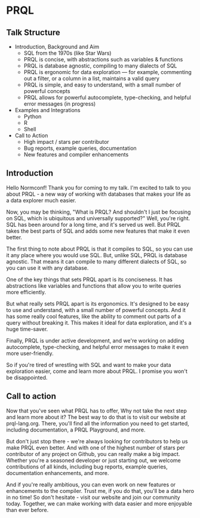 # PRQL

## Talk Structure

- Introduction, Background and Aim
  - SQL from the 1970s (like Star Wars)
  - PRQL is concise, with abstractions such as variables & functions
  - PRQL is database agnostic, compiling to many dialects of SQL
  - PRQL is ergonomic for data exploration — for example, commenting out a filter, or a column in a list, maintains a valid query
  - PRQL is simple, and easy to understand, with a small number of powerful concepts
  - PRQL allows for powerful autocomplete, type-checking, and helpful error messages (in progress)
- Examples and Integrations
  - Python
  - R
  - Shell
- Call to Action
  - High impact / stars per contributor
  - Bug reports, example queries, documentation
  - New features and compiler enhancements

## Introduction

Hello Normconf! Thank you for coming to my talk. I'm excited to talk to you about PRQL - a new way of working with databases that makes your life as a data explorer much easier.

Now, you may be thinking, "What is PRQL? And shouldn't I just be focusing on SQL, which is ubiquitous and universally supported?" Well, you're right. SQL has been around for a long time, and it's served us well. But PRQL takes the best parts of SQL and adds some new features that make it even better.

The first thing to note about PRQL is that it compiles to SQL, so you can use it any place where you would use SQL. But, unlike SQL, PRQL is database agnostic. That means it can compile to many different dialects of SQL, so you can use it with any database.

One of the key things that sets PRQL apart is its conciseness. It has abstractions like variables and functions that allow you to write queries more efficiently. 

But what really sets PRQL apart is its ergonomics. It's designed to be easy to use and understand, with a small number of powerful concepts. And it has some really cool features, like the ability to comment out parts of a query without breaking it. This makes it ideal for data exploration, and it's a huge time-saver.

Finally, PRQL is under active development, and we're working on adding autocomplete, type-checking, and helpful error messages to make it even more user-friendly.

So if you're tired of wrestling with SQL and want to make your data exploration easier, come and learn more about PRQL. I promise you won't be disappointed.

## Call to action

Now that you've seen what PRQL has to offer, Why not take the next step and learn more about it? The best way to do that is to visit our website at prql-lang.org. There, you'll find all the information you need to get started, including documentation, a PRQL Playground, and more.

But don't just stop there - we're always looking for contributors to help us make PRQL even better. And with one of the highest number of stars per contributor of any project on Github, you can really make a big impact. Whether you're a seasoned developer or just starting out, we welcome contributions of all kinds, including bug reports, example queries, documentation enhancements, and more.

And if you're really ambitious, you can even work on new features or enhancements to the compiler. Trust me, if you do that, you'll be a data hero in no time! So don't hesitate - visit our website and join our community today. Together, we can make working with data easier and more enjoyable than ever before.